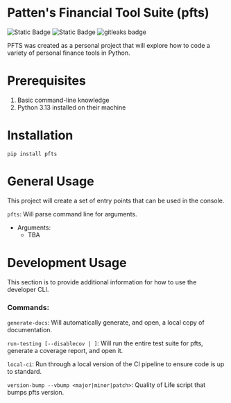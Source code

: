# Patten's Financial Tool Suite (pfts)
![Static Badge](https://img.shields.io/badge/license-MIT-green) ![Static Badge](https://img.shields.io/badge/python-3.13-blue) <img alt="gitleaks badge" src="https://img.shields.io/badge/protected%20by-gitleaks-blue">

PFTS was created as a personal project that will explore how to code a variety of personal finance tools in Python. 

# Prerequisites
1. Basic command-line knowledge
2. Python 3.13 installed on their machine

# Installation
`pip install pfts`

# General Usage
This project will create a set of entry points that can be used in the console. 

`pfts`: Will parse command line for arguments. 

- Arguments:
    - TBA


# Development Usage
This section is to provide additional information for how to use the developer CLI.

### Commands:
`generate-docs`: Will automatically generate, and open, a local copy of documentation.

`run-testing [--disablecov | ]`: Will run the entire test suite for pfts, generate a coverage report, and open it.

`local-ci`: Run through a local version of the CI pipeline to ensure code is up to standard.

`version-bump --vbump <major|minor|patch>`: Quality of Life script that bumps pfts version.